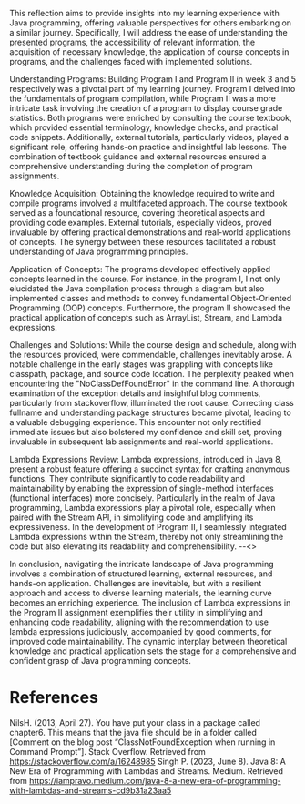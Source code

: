 This reflection aims to provide insights into my learning experience with Java programming, offering valuable perspectives for others embarking on a similar journey. Specifically, I will address the ease of understanding the presented programs, the accessibility of relevant information, the acquisition of necessary knowledge, the application of course concepts in programs, and the challenges faced with implemented solutions.

Understanding Programs:
Building Program I and Program II in week 3 and 5 respectively was a pivotal part of my learning journey. Program I delved into the fundamentals of program compilation, while Program II was a more intricate task involving the creation of a program to display course grade statistics. Both programs were enriched by consulting the course textbook, which provided essential terminology, knowledge checks, and practical code snippets. Additionally, external tutorials, particularly videos, played a significant role, offering hands-on practice and insightful lab lessons. The combination of textbook guidance and external resources ensured a comprehensive understanding during the completion of program assignments.

Knowledge Acquisition:
Obtaining the knowledge required to write and compile programs involved a multifaceted approach. The course textbook served as a foundational resource, covering theoretical aspects and providing code examples. External tutorials, especially videos, proved invaluable by offering practical demonstrations and real-world applications of concepts. The synergy between these resources facilitated a robust understanding of Java programming principles.

Application of Concepts:
The programs developed effectively applied concepts learned in the course. For instance, in the program I, I not only elucidated the Java compilation process through a diagram but also implemented classes and methods to convey fundamental Object-Oriented Programming (OOP) concepts. Furthermore, the program II showcased the practical application of concepts such as ArrayList, Stream, and Lambda expressions.

Challenges and Solutions:
While the course design and schedule, along with the resources provided, were commendable, challenges inevitably arose. A notable challenge in the early stages was grappling with concepts like classpath, package, and source code location. The perplexity peaked when encountering the "NoClassDefFoundError" in the command line. A thorough examination of the exception details and insightful blog comments, particularly from stackoverflow, illuminated the root cause. Correcting class fullname and understanding package structures became pivotal, leading to a valuable debugging experience. This encounter not only rectified immediate issues but also bolstered my confidence and skill set, proving invaluable in subsequent lab assignments and real-world applications.

Lambda Expressions Review:
Lambda expressions, introduced in Java 8, present a robust feature offering a succinct syntax for crafting anonymous functions. They contribute significantly to code readability and maintainability by enabling the expression of single-method interfaces (functional interfaces) more concisely. Particularly in the realm of Java programming, Lambda expressions play a pivotal role, especially when paired with the Stream API, in simplifying code and amplifying its expressiveness. In the development of Program II, I seamlessly integrated Lambda expressions within the Stream, thereby not only streamlining the code but also elevating its readability and comprehensibility.
--<<screenshot here>>

In conclusion, navigating the intricate landscape of Java programming involves a combination of structured learning, external resources, and hands-on application. Challenges are inevitable, but with a resilient approach and access to diverse learning materials, the learning curve becomes an enriching experience. The inclusion of Lambda expressions in the Program II assignment exemplifies their utility in simplifying and enhancing code readability, aligning with the recommendation to use lambda expressions judiciously, accompanied by good comments, for improved code maintainability. The dynamic interplay between theoretical knowledge and practical application sets the stage for a comprehensive and confident grasp of Java programming concepts.


# References
NilsH. (2013, April 27). You have put your class in a package called chapter6. This means that the java file should be in a folder called [Comment on the blog post “ClassNotFoundException when running in Command Prompt”]. Stack Overflow. Retrieved from https://stackoverflow.com/a/16248985
Singh P. (2023, June 8). Java 8: A New Era of Programming with Lambdas and Streams. Medium. Retrieved from https://iampravo.medium.com/java-8-a-new-era-of-programming-with-lambdas-and-streams-cd9b31a23aa5
